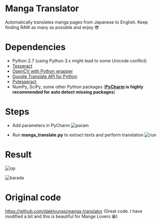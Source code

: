 # Manga Translator
Automatically translates manga pages from Japanese to English. Keep finding RAW as many as possible and enjoy :sunglasses:

# Dependencies
- Python 2.7 (using Python 3.x might lead to some Unicode conflict) 
- [Tesseract](https://github.com/tesseract-ocr/tesseract)
- [OpenCV with Python wrapper](https://pypi.org/project/opencv-python/)
- [Google Translate API for Python](https://pypi.org/project/googletrans/)
- [Pytesseract](https://pypi.python.org/pypi/pytesseract)
- NumPy, SciPy, some other Python packages (**[PyCharm](https://www.jetbrains.com/pycharm/) is highly recommended for auto detect missing packages**)

# Steps
- Add parameters in PyCharm
![param](https://i.imgur.com/l6Ytyt9.png)

- Run **manga_translate.py** to extract texts and perform translation 
![run](https://i.imgur.com/WevvTVk.png)

# Result
![op](https://i.imgur.com/ieTPgxM.png)

![karada](https://i.imgur.com/xf0BNDm.jpg)

# Original code
https://github.com/dalelyunas/manga-translator (Great code. I have modified a bit and this is beautiful for Mange Lovers :grin:)
